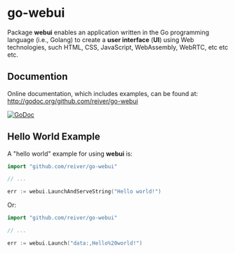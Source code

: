 # go-webui

Package **webui** enables an application written in the Go programming language (i.e., Golang) to create a **user interface** (**UI**) using Web technologies, such HTML, CSS, JavaScript, WebAssembly, WebRTC, etc etc etc.

## Documention

Online documentation, which includes examples, can be found at: http://godoc.org/github.com/reiver/go-webui

[![GoDoc](https://godoc.org/github.com/reiver/go-webui?status.svg)](https://godoc.org/github.com/reiver/go-webui)

## Hello World Example

A "hello world" example for using **webui** is:
```go
import "github.com/reiver/go-webui"

// ...

err := webui.LaunchAndServeString("Hello world!")
```

Or:
```go
import "github.com/reiver/go-webui"

// ...

err := webui.Launch("data:,Hello%20world!")
```

